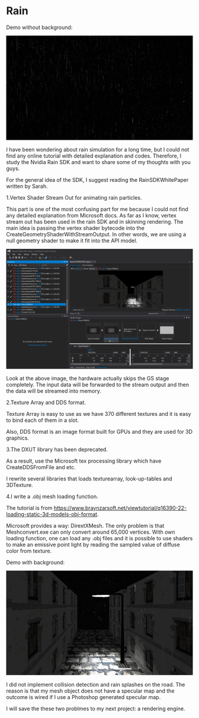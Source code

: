 # Rain

Demo without background:

![alt text](demo3.gif)

I have been wondering about rain simulation for a long time, but I could not find any online tutorial with detailed explanation and codes. Therefore, I study the Nvidia Rain SDK and want to share some of my thoughts with you guys.

For the general idea of the SDK, I suggest reading the RainSDKWhitePaper written by Sarah.

1.Vertex Shader Stream Out for animating rain particles.

This part is one of the most confusing part for me because I could not find any detailed explanation from Microsoft docs. As far as I know, vertex stream out has been used in the rain SDK and in skinning rendering. The main idea is passing the vertex shader bytecode into the CreateGeometryShaderWithStreamOutput. In other words, we are using a null geometry shader to make it fit into the API model. 

![alt text](VSSO.PNG)

Look at the above image, the hardware actually skips the GS stage completely. The input data will be forwarded to the stream output and then the data will be streamed into memory. 

2.Texture Array and DDS format.

Texture Array is easy to use as we have 370 different textures and it is easy to bind each of them in a slot.

Also, DDS format is an image format built for GPUs and they are used for 3D graphics.

3.The DXUT library has been deprecated.

As a result, use the Microsoft tex processing library which have CreateDDSFromFile and etc.

I rewrite several libraries that loads texturearray, look-up-tables and 3DTexture.

4.I write a .obj mesh loading function.

The tutorial is from https://www.braynzarsoft.net/viewtutorial/q16390-22-loading-static-3d-models-obj-format.

Microsoft provides a way: DirextXMesh. The only problem is that Meshconvert.exe can only convert around 65,000 vertices. With own loading function, one can load any .obj files and it is possible to use shaders to make an emissive point light by reading the sampled value of diffuse color from texture.

Demo with background:

![alt text](demo2.gif)

I did not implement collision detection and rain splashes on the road. The reason is that my mesh object does not have a specular map and the outcome is wired if I use a Photoshop generated specular map. 

I will save the these two problmes to my next project: a rendering engine.




